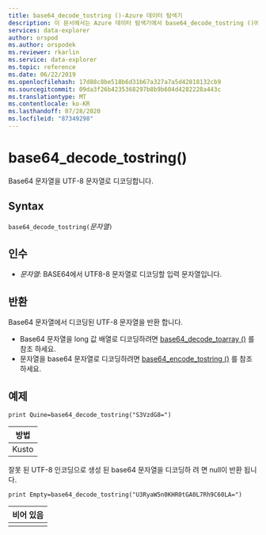 ```yaml
---
title: base64_decode_tostring ()-Azure 데이터 탐색기
description: 이 문서에서는 Azure 데이터 탐색기에서 base64_decode_tostring ()에 대해 설명 합니다.
services: data-explorer
author: orspod
ms.author: orspodek
ms.reviewer: rkarlin
ms.service: data-explorer
ms.topic: reference
ms.date: 06/22/2019
ms.openlocfilehash: 17d88c8be518b6d31b67a327a7a5d42818132cb9
ms.sourcegitcommit: 09da3f26b4235368297b8b9b604d4282228a443c
ms.translationtype: MT
ms.contentlocale: ko-KR
ms.lasthandoff: 07/28/2020
ms.locfileid: "87349298"
---
```

# <a name="base64_decode_tostring"></a>base64_decode_tostring()

Base64 문자열을 UTF-8 문자열로 디코딩합니다.

## <a name="syntax"></a>Syntax

`base64_decode_tostring(`*문자열*`)`

## <a name="arguments"></a>인수

* *문자열*: BASE64에서 UTF8-8 문자열로 디코딩할 입력 문자열입니다.

## <a name="returns"></a>반환

Base64 문자열에서 디코딩된 UTF-8 문자열을 반환 합니다.

* Base64 문자열을 long 값 배열로 디코딩하려면 [base64_decode_toarray ()](base64_decode_toarrayfunction.md) 를 참조 하세요.
* 문자열을 base64 문자열로 디코딩하려면 [base64_encode_tostring ()](base64_encode_tostringfunction.md) 를 참조 하세요.

## <a name="example"></a>예제

<!-- csl: https://help.kusto.windows.net:443/Samples -->
```kusto
print Quine=base64_decode_tostring("S3VzdG8=")
```

|방법|
|-----|
|Kusto|

잘못 된 UTF-8 인코딩으로 생성 된 base64 문자열을 디코딩하 려 면 null이 반환 됩니다.

<!-- csl: https://help.kusto.windows.net:443/Samples -->
```kusto
print Empty=base64_decode_tostring("U3RyaW5n0KHR0tGA0L7Rh9C60LA=")
```

|비어 있음|
|-----|
||
